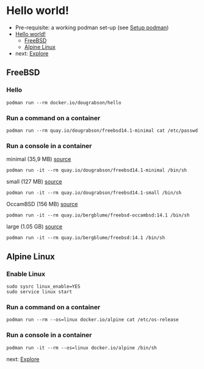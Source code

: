 # Hello world!

* Pre-requisite: a working podman set-up (see [Setup podman](1-setup.md))
* [Hello world!](#hello-world)
  * [FreeBSD](#freebsd)
  * [Alpine Linux](#alpine-linux)
* next: [Explore](3-EXPLORE.md)


## FreeBSD

### Hello
```bash=
podman run --rm docker.io/dougrabson/hello
```

### Run a command on a container
```bash=
podman run --rm quay.io/dougrabson/freebsd14.1-minimal cat /etc/passwd
```

### Run a console in a container
minimal (35,9 MB) [source](https://github.com/dfr/freebsd-images/blob/main/build-minimal.sh)
```bash=
podman run -it --rm quay.io/dougrabson/freebsd14.1-minimal /bin/sh
```

small (127 MB) [source](https://github.com/dfr/freebsd-images/blob/main/build-small.sh)
```bash=
podman run -it --rm quay.io/dougrabson/freebsd14.1-small /bin/sh
```
OccamBSD (156 MB) [source](https://gitlab.com/bergblume/freebsd-images/-/blob/main/build_image_occambsd.sh)
```bash=
podman run -it --rm quay.io/bergblume/freebsd-occambsd:14.1 /bin/sh
```

large (1.05 GB) [source](https://gitlab.com/bergblume/freebsd-images/-/blob/main/build_image.sh)
```bash=
podman run -it --rm quay.io/bergblume/freebsd:14.1 /bin/sh
```

## Alpine Linux

### Enable Linux
```bash=
sudo sysrc linux_enable=YES
sudo service linux start
```

### Run a command on a container
```bash=
podman run --rm --os=linux docker.io/alpine cat /etc/os-release
```

### Run a console in a container
```bash=
podman run -it --rm --os=linux docker.io/alpine /bin/sh
```
next: [Explore](3-EXPLORE.md)
